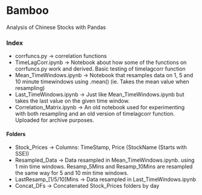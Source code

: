 # Bamboo
Analysis of Chinese Stocks with Pandas

### Index 

* corrfuncs.py -> correlation functions 
* TimeLagCorr.ipynb -> Notebook about how some of the functions on corrfuncs.py work and derived. Basic testing of timelagcorr function
* Mean_TimeWindows.ipynb -> Notebook that resamples data on 1, 5 and 10 minute timewindows using .mean() (ie. Takes the mean value when resampling)
* Last_TimeWindows.ipynb -> Just like Mean_TimeWindows.ipynb but takes the last value on the given time window. 
* Correlation_Matrix.ipynb -> An old notebook used for experimenting with both resampling and an old version of timelagcorr function. Uploaded for archive purposes.

#### Folders

* Stock_Prices -> Columns: TimeStamp, Price (StockName (Starts with SSE))
* Resampled_Data -> Data resampled in Mean_TimeWindows.ipynb. using 1 min time windows. Resamp_5Mins and Resamp_10Mins are resampled the same way for 5 and 10 min time windows. 
* LastResamp_[1/5/10]Mins -> Data resampled in Last_TimeWindows.ipynb 
* Concat_DFs -> Concatenated Stock_Prices folders by day
